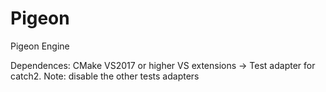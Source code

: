 # Pigeon
Pigeon Engine

Dependences: CMake VS2017 or higher VS extensions -> Test adapter for catch2. Note: disable the other tests adapters
